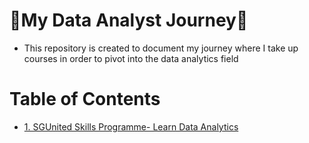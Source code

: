# 🌱My Data Analyst Journey🌱
- This repository is created to document my journey where I take up courses in order to pivot into the data analytics field

# Table of Contents
- [1. SGUnited Skills Programme- Learn Data Analytics](#https://github.com/chongjunn-tech/data-analyst-journey/tree/master/SGUS%20Learn%20Data%20Analytics)


 
